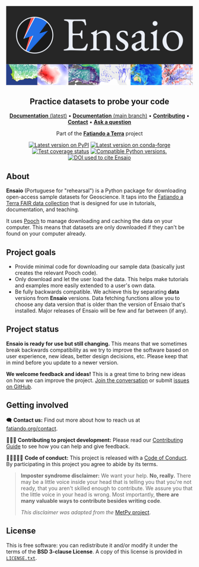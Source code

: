 <img src="https://github.com/fatiando/ensaio/raw/main/doc/_static/readme-banner.png" alt="Ensaio">

<h2 align="center">Practice datasets to probe your code</h2>

<p align="center">
<a href="https://www.fatiando.org/ensaio"><strong>Documentation</strong> (latest)</a> •
<a href="https://www.fatiando.org/ensaio/dev"><strong>Documentation</strong> (main branch)</a> •
<a href="https://github.com/fatiando/ensaio/blob/main/CONTRIBUTING.md"><strong>Contributing</strong></a> •
<a href="https://www.fatiando.org/contact/"><strong>Contact</strong></a> •
<a href="https://github.com/orgs/fatiando/discussions"><strong>Ask a question</strong></a>
</p>

<p align="center">
Part of the <a href="https://www.fatiando.org"><strong>Fatiando a Terra</strong></a> project
</p>

<p align="center">
<a href="https://pypi.python.org/pypi/ensaio"><img src="http://img.shields.io/pypi/v/ensaio.svg?style=flat-square" alt="Latest version on PyPI"></a>
<a href="https://github.com/conda-forge/ensaio-feedstock"><img src="https://img.shields.io/conda/vn/conda-forge/ensaio.svg?style=flat-square" alt="Latest version on conda-forge"></a>
<a href="https://codecov.io/gh/fatiando/ensaio"><img src="https://img.shields.io/codecov/c/github/fatiando/ensaio/main.svg?style=flat-square" alt="Test coverage status"></a>
<a href="https://pypi.python.org/pypi/ensaio"><img src="https://img.shields.io/pypi/pyversions/ensaio.svg?style=flat-square" alt="Compatible Python versions."></a>
<a href="https://doi.org/10.5281/zenodo.5784202"><img src="https://img.shields.io/badge/doi-10.5281%2Fzenodo.5784202-blue?style=flat-square" alt="DOI used to cite Ensaio"></a>
</p>

## About

**Ensaio** (Portuguese for "rehearsal") is a Python package for downloading
open-access sample datasets for Geoscience.
It taps into the
[Fatiando a Terra FAIR data collection](https://github.com/fatiando-data) that
is designed for use in tutorials, documentation, and teaching.

It uses [Pooch](https://www.fatiando.org/pooch) to manage downloading and
caching the data on your computer.
This means that datasets are only downloaded if they can't be found on your
computer already.

## Project goals

* Provide minimal code for downloading our sample data (basically just creates
  the relevant Pooch code).
* Only download and let the user load the data. This helps make tutorials and
  examples more easily extended to a user's own data.
* Be fully backwards compatible. We achieve this by separating **data**
  versions from **Ensaio** versions. Data fetching functions allow you to
  choose any data version that is older than the version of Ensaio that's
  installed. Major releases of Ensaio will be few and far between (if any).

## Project status

**Ensaio is ready for use but still changing.**
This means that we sometimes break backwards compatibility as we try to
improve the software based on user experience, new ideas, better design
decisions, etc. Please keep that in mind before you update to a newer
version.

**We welcome feedback and ideas!** This is a great time to bring new ideas on
how we can improve the project.
[Join the conversation](https://www.fatiando.org/contact) or submit
[issues on GitHub](https://github.com/fatiando/ensaio/issues).

## Getting involved

🗨️ **Contact us:**
Find out more about how to reach us at
[fatiando.org/contact](https://www.fatiando.org/contact/).

👩🏾‍💻 **Contributing to project development:**
Please read our
[Contributing Guide](https://github.com/fatiando/ensaio/blob/main/CONTRIBUTING.md)
to see how you can help and give feedback.

🧑🏾‍🤝‍🧑🏼 **Code of conduct:**
This project is released with a
[Code of Conduct](https://github.com/fatiando/community/blob/main/CODE_OF_CONDUCT.md).
By participating in this project you agree to abide by its terms.

> **Imposter syndrome disclaimer:**
> We want your help. **No, really.** There may be a little voice inside your
> head that is telling you that you're not ready, that you aren't skilled
> enough to contribute. We assure you that the little voice in your head is
> wrong. Most importantly, **there are many valuable ways to contribute besides
> writing code**.
>
> *This disclaimer was adapted from the*
> [MetPy project](https://github.com/Unidata/MetPy).

## License

This is free software: you can redistribute it and/or modify it under the terms
of the **BSD 3-clause License**. A copy of this license is provided in
[`LICENSE.txt`](https://github.com/fatiando/ensaio/blob/main/LICENSE.txt).

